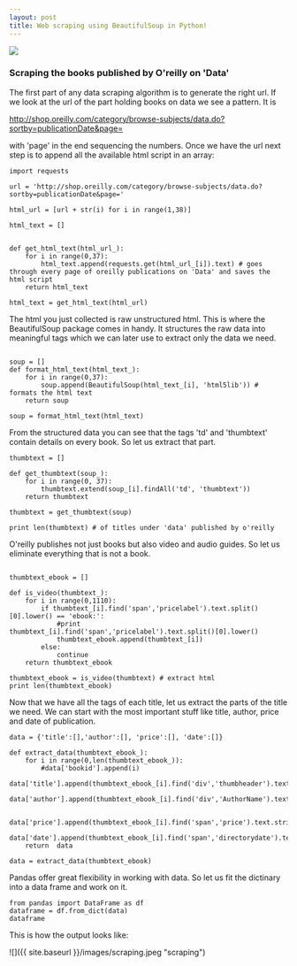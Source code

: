 ```yaml
---
layout: post
title: Web scraping using BeautifulSoup in Python!
---
```


![](https://s-media-cache-ak0.pinimg.com/736x/35/d6/d6/35d6d65a709e9b73f6795c02fbb203d0.jpg)


### Scraping the books published by O'reilly on 'Data'

The first part of any data scraping algorithm is to generate the right url. If we look at the url of the part holding books on data we see a pattern. It is 

http://shop.oreilly.com/category/browse-subjects/data.do?sortby=publicationDate&page=

with 'page' in the end sequencing the numbers. Once we have the url next step is to append all the available html script in an array:

```
import requests

url = 'http://shop.oreilly.com/category/browse-subjects/data.do?sortby=publicationDate&page='

html_url = [url + str(i) for i in range(1,38)] 

html_text = []


def get_html_text(html_url_):
    for i in range(0,37): 
        html_text.append(requests.get(html_url_[i]).text) # goes through every page of oreilly publications on 'Data' and saves the html script
    return html_text

html_text = get_html_text(html_url)

```

The html you just collected is raw unstructured html. This is where the BeautifulSoup package comes in handy. It structures the raw data into meaningful tags which we can later use to extract only the data we need. 

```

soup = []
def format_html_text(html_text_): 
    for i in range(0,37):
        soup.append(BeautifulSoup(html_text_[i], 'html5lib')) # formats the html text
    return soup   

soup = format_html_text(html_text)

```

From the structured data you can see that the tags 'td' and 'thumbtext' contain details on every book. So let us extract that part. 

```
thumbtext = []

def get_thumbtext(soup_):
    for i in range(0, 37): 
        thumbtext.extend(soup_[i].findAll('td', 'thumbtext'))
    return thumbtext

thumbtext = get_thumbtext(soup)

print len(thumbtext) # of titles under 'data' published by o'reilly

```

O'reilly publishes not just books but also video and audio guides. So let us eliminate everything that is not a book. 

```

thumbtext_ebook = []

def is_video(thumbtext_):
    for i in range(0,1110): 
        if thumbtext_[i].find('span','pricelabel').text.split()[0].lower() == 'ebook:':
            #print thumbtext_[i].find('span','pricelabel').text.split()[0].lower()
            thumbtext_ebook.append(thumbtext_[i])
        else: 
            continue
    return thumbtext_ebook

thumbtext_ebook = is_video(thumbtext) # extract html 
print len(thumbtext_ebook)

```

Now that we have all the tags of each title, let us extract the parts of the title we need. We can start with the most important stuff like title, author, price and date of publication. 

```
data = {'title':[],'author':[], 'price':[], 'date':[]}

def extract_data(thumbtext_ebook_):
    for i in range(0,len(thumbtext_ebook_)):
        #data['bookid'].append(i)
        data['title'].append(thumbtext_ebook_[i].find('div','thumbheader').text.strip())
        data['author'].append(thumbtext_ebook_[i].find('div','AuthorName').text.strip())
        
        data['price'].append(thumbtext_ebook_[i].find('span','price').text.strip())
        data['date'].append(thumbtext_ebook_[i].find('span','directorydate').text.strip())
    return  data

data = extract_data(thumbtext_ebook)

```

Pandas offer great flexibility in working with data. So let us fit the dictinary into a data frame and work on it. 

```
from pandas import DataFrame as df
dataframe = df.from_dict(data) 
dataframe

```

This is how the output looks like: 

![]({{ site.baseurl }}/images/scraping.jpeg "scraping")





